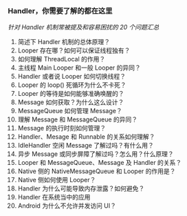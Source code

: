### Handler，你需要了解的都在这里

*针对 Handler 机制常被提及和容易困扰的 20 个问题汇总*

1. 简述下 Handler 机制的总体原理？
2. Looper 存在哪？如何可以保证线程独有？
3. 如何理解 ThreadLocal 的作用？
4. 主线程 Main Looper 和一般 Looper 的异同？
5. Handler 或者说 Looper 如何切换线程？
6. Looper 的 loop() 死循环为什么不卡死？
7. Looper 的等待是如何能够准确唤醒的？
8. Message 如何获取？为什么这么设计？
9. MessageQueue 如何管理 Message？
10. 理解 Message 和 MessageQueue 的异同？
11. Message 的执行时刻如何管理？
12. Handler、Mesage 和 Runnable 的关系如何理解？
13. IdleHandler 空闲 Message 了解过吗？有什么用？
14. 异步 Message 或同步屏障了解过吗？怎么用？什么原理？
15. Looper 和 MessageQueue、Message 及 Handler 的关系？
16. Native 侧的 NativeMessageQueue 和 Looper 的作用是？
17. Native 侧如何使用 Looper？
18. Handler 为什么可能导致内存泄露？如何避免？
19. Handler 在系统当中的应用
20. Android 为什么不允许并发访问 UI？
